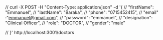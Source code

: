 // curl -X POST -H "Content-Type: application/json" -d '{
// "firstName": "Emmanuel",
// "lastName": "Baraka",
// "phone": "0715452415",
// "email" :"emmanuel@gmail.com",
// "password": "emmanuel",
// "designation": "Clinical Officer",
// "role": "DOCTOR",
// "gender": "male"

// }' http://localhost:3001/doctors

